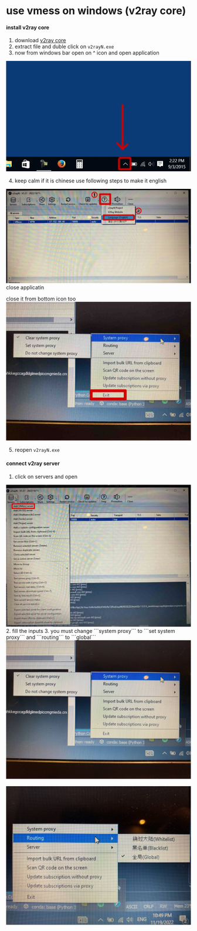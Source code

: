 # use vmess on windows (v2ray core)

#### install v2ray core
1. download [v2ray core](../client/windows/v2rayN-Core.zip)
2. extract file and duble click on ```v2rayN.exe```
3. now from windows bar open on ^ icon and open application

<img src="img/windows-desktop-plane.webp" />

<br>

4. keep calm if it is chinese use following steps to make it english
<img src="img/windows-v2ray-ch2en1.png" />
close applicatin 

close it from bottom icon too
<img src="img/cloese-from-bottom.jpg" />

5. reopen ```v2rayN.exe```



#### connect v2ray server

1. click on servers and open 
<img src="img/add-server.jpg" />
2. fill the inputs
3. you must change ```system proxy``` to ```set system proxy``` and ```routing``` to ```global```


<img src="img/sys-proxy.jpg" />
<br>
<br>
<img src="img/routing.jpg" />
